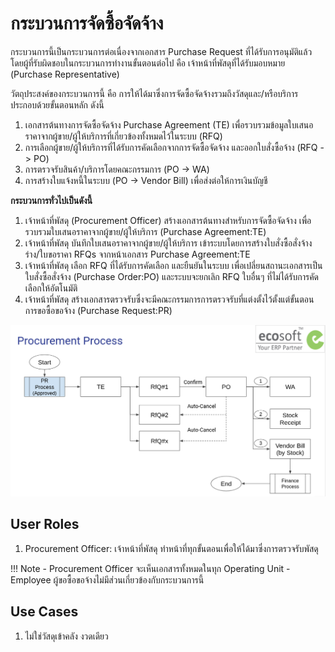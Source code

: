 # กระบวนการจัดซื้อจัดจ้าง

กระบวนการนี้เป็นกระบวนการต่อเนื่องจากเอกสาร Purchase Request ที่ได้รับการอนุมัติแล้ว
โดยผู้ที่รับผิดชอบในกระบวนการทำงานขั้นตอนต่อไป คือ เจ้าหน้าที่พัสดุที่ได้รับมอบหมาย (Purchase Representative)

วัตถุประสงค์ของกระบวนการนี้ คือ การให้ได้มาซึ่งการจัดซื้อจัดจ้างรวมถึงวัสดุและ/หรือบริการ ประกอบด้วยขั้นตอนหลัก ดังนี้

1. เอกสารต้นทางการจัดซื้อจัดจ้าง Purchase Agreement (TE) เพื่อรวบรวมข้อมูลใบเสนอราคาจากผู้ขาย/ผู้ให้บริการที่เกี่ยวข้องทั้งหมดไว้ในระบบ (RFQ)
2. การเลือกผู้ขาย/ผู้ให้บริการที่ได้รับการคัดเลือกจากการจัดซื้อจัดจ้าง และออกใบสั่งซื้อจ้าง (RFQ -> PO)
3. การตรวจรับสินค้า/บริการโดยคณะกรรมการ (PO -> WA)
4. การสร้างใบแจ้งหนี้ในระบบ (PO -> Vendor Bill) เพื่อส่งต่อให้การเงินบัญชี

**กระบวนการทั่วไปเป็นดังนี้**

1. เจ้าหน้าที่พัสดุ (Procurement Officer) สร้างเอกสารต้นทางสำหรับการจัดซื้อจัดจ้าง เพื่อรวบรวมใบเสนอราคาจากผู้ขาย/ผู้ให้บริการ (Purchase Agreement:TE)
2. เจ้าหน้าที่พัสดุ บันทึกใบเสนอราคาจากผู้ขาย/ผู้ให้บริการ เข้าระบบโดยการสร้างใบสั่งซื้อสั่งจ้างร่าง/ใบขอราคา RFQs จากหน้าเอกสาร Purchase Agreement:TE
3. เจ้าหน้าที่พัสดุ เลือก RFQ ที่ได้รับการคัดเลือก และยืนยันในระบบ เพื่อเปลี่ยนสถานะเอกสารเป็น ใบสั่งซื้อสั่งจ้าง (Purchase Order:PO) และระบบจะยกเลิก RFQ ใบอื่นๆ ที่ไม่ได้รับการคัดเลือกให้อัตโนมัติ
4. เจ้าหน้าที่พัสดุ สร้างเอกสารตรวจรับซึ่งจะมีคณะกรรมการการตรวจรับที่แต่งตั้งไว้ตั้งแต่ขั้นตอนการขอซื้อขอจ้าง (Purchase Request:PR)
<!-- 5. กรณีซื้อวัสดุสำนักงาน เจ้าหน้าที่พัสดุรับสินค้าเข้าคลัง D4
6. เจ้าหน้าที่พัสดุ สร้างใบแจ้งหนี้และบันทึกเลขที่ใบแจ้งหนี้จากผู้ขาย/ผู้ให้บริการ เพื่อส่งต่อให้การเงินบัญชีต่อไป (Finance Process) -->

![](img/po_overview.png)

## User Roles

1. Procurement Officer: เจ้าหน้าที่พัสดุ ทำหน้าที่ทุกขั้นตอนเพื่อให้ได้มาซึ่งการตรวจรับพัสดุ

!!! Note
      - Procurement Officer จะเห็นเอกสารทั้งหมดในทุก Operating Unit
      - Employee ผู้ขอซื้อขอจ้างไม่มีส่วนเกี่ยวข้องกับกระบวนการนี้

## Use Cases

1. ไม่ใช่วัสดุเข้าคลัง งวดเดียว
<!-- 2. ไม่ใช่วัสดุเข้าคลัง หลายงวด
3. มีสัญญาแนบ (Agreement)
4. วางเงินประกันซอง e-Bidding (TE Guarantee)
5. หักเงินประกันผลงาน (Retention)
6. วางเงินประกันสัญญา (RFQ Guarantee)
7. วัสดุเข้าคลัง งวดเดียว
8. วัสดุเข้าคลัง หลายงวด -->
